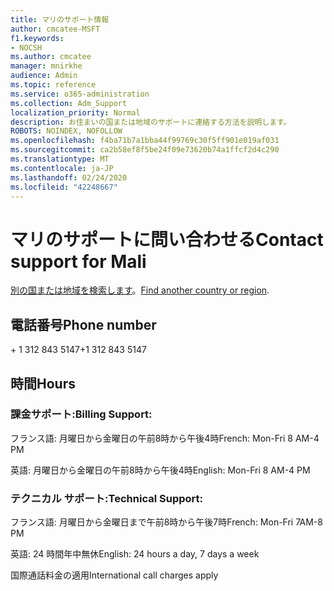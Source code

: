 ```yaml
---
title: マリのサポート情報
author: cmcatee-MSFT
f1.keywords:
- NOCSH
ms.author: cmcatee
manager: mnirkhe
audience: Admin
ms.topic: reference
ms.service: o365-administration
ms.collection: Adm_Support
localization_priority: Normal
description: お住まいの国または地域のサポートに連絡する方法を説明します。
ROBOTS: NOINDEX, NOFOLLOW
ms.openlocfilehash: f4ba71b7a1bba44f99769c30f5ff901e019af031
ms.sourcegitcommit: ca2b58ef8f5be24f09e73620b74a1ffcf2d4c290
ms.translationtype: MT
ms.contentlocale: ja-JP
ms.lasthandoff: 02/24/2020
ms.locfileid: "42248667"
---
```

# <a name="contact-support-for-mali"></a><span data-ttu-id="7de7d-103">マリのサポートに問い合わせる</span><span class="sxs-lookup"><span data-stu-id="7de7d-103">Contact support for Mali</span></span>

<span data-ttu-id="7de7d-104">[別の国または地域を検索します](../contact-support-for-business-products.md)。</span><span class="sxs-lookup"><span data-stu-id="7de7d-104">[Find another country or region](../contact-support-for-business-products.md).</span></span>

## <a name="phone-number"></a><span data-ttu-id="7de7d-105">電話番号</span><span class="sxs-lookup"><span data-stu-id="7de7d-105">Phone number</span></span>
<span data-ttu-id="7de7d-106">+ 1 312 843 5147</span><span class="sxs-lookup"><span data-stu-id="7de7d-106">+1 312 843 5147</span></span>

## <a name="hours"></a><span data-ttu-id="7de7d-107">時間</span><span class="sxs-lookup"><span data-stu-id="7de7d-107">Hours</span></span>
### <a name="billing-support"></a><span data-ttu-id="7de7d-108">課金サポート:</span><span class="sxs-lookup"><span data-stu-id="7de7d-108">Billing Support:</span></span>

<span data-ttu-id="7de7d-109">フランス語: 月曜日から金曜日の午前8時から午後4時</span><span class="sxs-lookup"><span data-stu-id="7de7d-109">French: Mon-Fri 8 AM-4 PM</span></span>

<span data-ttu-id="7de7d-110">英語: 月曜日から金曜日の午前8時から午後4時</span><span class="sxs-lookup"><span data-stu-id="7de7d-110">English: Mon-Fri 8 AM-4 PM</span></span>

### <a name="technical-support"></a><span data-ttu-id="7de7d-111">テクニカル サポート:</span><span class="sxs-lookup"><span data-stu-id="7de7d-111">Technical Support:</span></span>

<span data-ttu-id="7de7d-112">フランス語: 月曜日から金曜日まで午前8時から午後7時</span><span class="sxs-lookup"><span data-stu-id="7de7d-112">French: Mon-Fri 7AM-8 PM</span></span>

<span data-ttu-id="7de7d-113">英語: 24 時間年中無休</span><span class="sxs-lookup"><span data-stu-id="7de7d-113">English: 24 hours a day, 7 days a week</span></span>

<span data-ttu-id="7de7d-114">国際通話料金の適用</span><span class="sxs-lookup"><span data-stu-id="7de7d-114">International call charges apply</span></span>